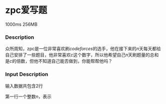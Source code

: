 # zpc爱写题

1000ms 256MB

### Description

众所周知，zpc是一位非常喜欢刷$codeforces$的选手，他在接下来的$n$天每天都给自己安排了一些题目，他非常喜欢$c$这个数字，所以他希望自己$n$天刷题量的总和是$c$的倍数，但他不知道自己能否做到，你能帮帮他吗？

### Input Description

输入数据共包含$2$行

第一行一个整数$n$，表示

